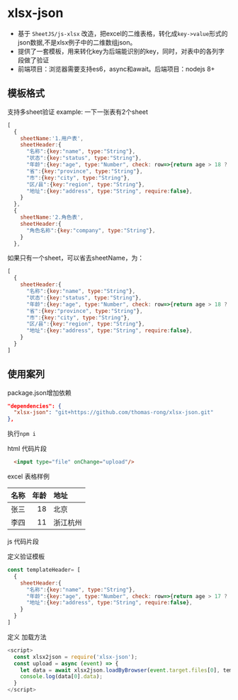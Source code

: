 # xlsx-json

- 基于 `SheetJS/js-xlsx` 改造，把excel的二维表格，转化成`key->value`形式的json数据,不是xlsx例子中的二维数组json。
- 提供了一套模板，用来转化key为后端能识别的key，同时，对表中的各列字段做了验证
- 前端项目：浏览器需要支持es6，async和await。后端项目：nodejs 8+

## 模板格式

支持多sheet验证
example: 一下一张表有2个sheet

```js
[
  {
    sheetName:'1.用户表',
    sheetHeader:{
      "名称":{key:"name", type:"String"},
      "状态":{key:"status", type:"String"},
      "年龄":{key:"age", type:"Number", check: row=>{return age > 18 ? true : '年龄必须大于18岁';}},
      "省":{key:"province", type:"String"},
      "市":{key:"city", type:"String"},
      "区/县":{key:"region", type:"String"},
      "地址":{key:"address", type:"String", require:false},
    }
  },
  {
    sheetName:'2.角色表',
    sheetHeader:{
      "角色名称":{key:"company", type:"String"},
    }
  },
```

如果只有一个sheet，可以省去sheetName，为：

```js
[
  {
    sheetHeader:{
      "名称":{key:"name", type:"String"},
      "状态":{key:"status", type:"String"},
      "年龄":{key:"age", type:"Number", check: row=>{return age > 18 ? true : '年龄必须大于18岁';}},
      "省":{key:"province", type:"String"},
      "市":{key:"city", type:"String"},
      "区/县":{key:"region", type:"String"},
      "地址":{key:"address", type:"String", require:false},
    }
  }
]
```

## 使用案列

package.json增加依赖

```json
"dependencies": {
  "xlsx-json": "git+https://github.com/thomas-rong/xlsx-json.git"
},
```

执行`npm i`

html 代码片段

```html
  <input type="file" onChange="upload"/>
```

excel 表格样例

|名称 |年龄 |地址      |
|:---|---:|:---------|
|张三|18   |北京      |
|李四|11   |浙江杭州   |

js 代码片段

定义验证模板

```js
const templateHeader= [
  {
    sheetHeader:{
      "名称":{key:"name", type:"String"},
      "年龄":{key:"age", type:"Number", check: row=>{return age > 17 ? true : '年龄必须不小于18岁';}},
      "地址":{key:"address", type:"String", require:false},
    }
  }
]
```

定义 加载方法

```js
<script>
  const xlsx2json = require('xlsx-json');
  const upload = async (event) => {
    let data = await xlsx2json.loadByBrowser(event.target.files[0], templateHeader);
    console.log(data[0].data);
  }
</script>
```